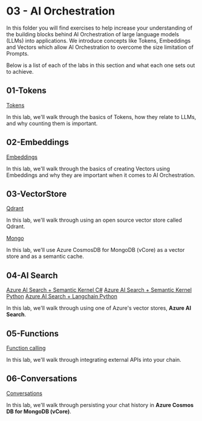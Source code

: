 # 03 - AI Orchestration

In this folder you will find exercises to help increase your understanding of the building blocks behind AI Orchestration of large language models (LLMs) into applications. We introduce concepts like Tokens, Embeddings and Vectors which allow AI Orchestration to overcome the size limitation of Prompts.

Below is a list of each of the labs in this section and what each one sets out to achieve.

## 01-Tokens

[Tokens](01-Tokens/tokens.ipynb)

In this lab, we'll walk through the basics of Tokens, how they relate to LLMs, and why counting them is important.

## 02-Embeddings

[Embeddings](02-Embeddings/embeddings.ipynb)

In this lab, we'll walk through the basics of creating Vectors using Embeddings and why they are important when it comes to AI Orchestration.

## 03-VectorStore

[Qdrant](https://github.com/Azure/intro-to-intelligent-apps/blob/main/labs/03-orchestration/03-VectorStore/qdrant.ipynb )

In this lab, we'll walk through using an open source vector store called Qdrant.

[Mongo](https://github.com/Azure/intro-to-intelligent-apps/blob/main/labs/03-orchestration/03-VectorStore/mongo.ipynb)

In this lab, we'll use Azure CosmosDB for MongoDB (vCore) as a vector store and as a semantic cache. 

## 04-AI Search

[Azure AI Search + Semantic Kernel C#](04-ACS/acs-sk-csharp.ipynb)
[Azure AI Search + Semantic Kernel Python](04-ACS/acs-sk-python.ipynb)
[Azure AI Search + Langchain Python](04-ACS/acs-lc-python.ipynb)

In this lab, we'll walk through using one of Azure's vector stores, **Azure AI Search**.

## 05-Functions

[Function calling](05-Functions/function-calling.ipynb)

In this lab, we'll walk through integrating external APIs into your chain.

## 06-Conversations

[Conversations](06-Conversations/chat-conversation.ipynb)

In this lab, we'll walk through persisting your chat history in **Azure Cosmos DB for MongoDB (vCore)**.
